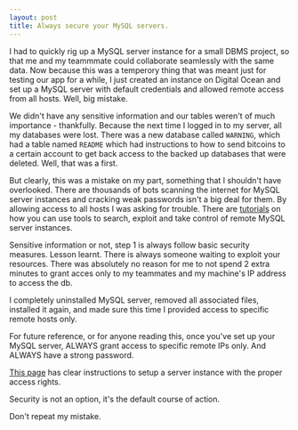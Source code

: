 ```yaml
---
layout: post
title: Always secure your MySQL servers.
---
```


I had to quickly rig up a MySQL server instance for a small DBMS project, so that me and my teammmate could collaborate seamlessly with the same data. Now because this was a temperory thing that was meant just for testing our app for a while, I just created an instance on Digital Ocean and set up a MySQL server with default credentials and allowed remote access from all hosts. Well, big mistake.

We didn't have any sensitive information and our tables weren't of much importance - thankfully. Because the next time I logged in to my server, all my databases were lost. There was a new database called `WARNING`, which had a table named `README` which had instructions to how to send bitcoins to a certain account to get back access to the backed up databases that were deleted. Well, that was a first.

But clearly, this was a mistake on my part, something that I shouldn't have overlooked. There are thousands of bots scanning the internet for MySQL server instances and cracking weak passwords isn't a big deal for them. By allowing access to all hosts I was asking for trouble. There are [tutorials](https://null-byte.wonderhowto.com/how-to/hack-databases-hunting-for-microsofts-sql-server-0148993/) on how you can use tools to search, exploit and take control of remote MySQL server instances.

Sensitive information or not, step 1 is always follow basic security measures. Lesson learnt. There is always someone waiting to exploit your resources. There was absolutely no reason for me to not spend 2 extra minutes to grant acces only to my teammates and my machine's IP address to access the db.

I completely uninstalled MySQL server, removed all associated files, installed it again, and made sure this time I provided access to specific remote hosts only.

For future reference, or for anyone reading this, once you've set up your MySQL server, ALWAYS grant access to specific remote IPs only. And ALWAYS have a strong password.

[This page](http://devdocs.magento.com/guides/v2.0/install-gde/prereq/mysql_remote.html) has clear instructions to setup a server instance with the proper access rights.

Security is not an option, it's the default course of action.

Don't repeat my mistake.
